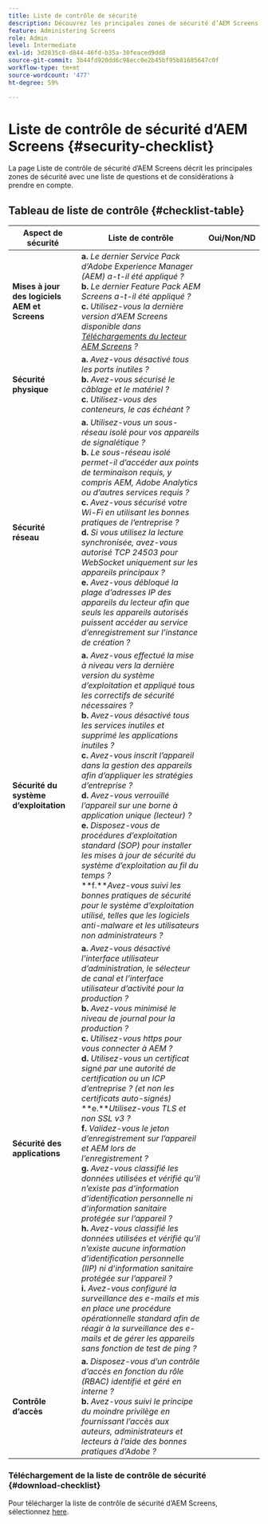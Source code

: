 ```yaml
---
title: Liste de contrôle de sécurité
description: Découvrez les principales zones de sécurité d’AEM Screens avec une liste de questions et de considérations à prendre en compte.
feature: Administering Screens
role: Admin
level: Intermediate
exl-id: 3d2835c8-d844-46fd-b35a-30feaced9dd8
source-git-commit: 3b44fd920dd6c98ecc0e2b45bf95b81685647c0f
workflow-type: tm+mt
source-wordcount: '477'
ht-degree: 59%

---
```


# Liste de contrôle de sécurité d’AEM Screens  {#security-checklist}

La page Liste de contrôle de sécurité d’AEM Screens décrit les principales zones de sécurité avec une liste de questions et de considérations à prendre en compte.

## Tableau de liste de contrôle {#checklist-table}

| **Aspect de sécurité** | **Liste de contrôle** | **Oui/Non/ND** |
|---|---|---|
| **Mises à jour des logiciels AEM et Screens** | **a.** *Le dernier Service Pack d’Adobe Experience Manager (AEM) a-t-il été appliqué ?* <br>**b.** *Le dernier Feature Pack AEM Screens a-t-il été appliqué ?* <br>**c.** *Utilisez-vous la dernière version d’AEM Screens disponible dans [Téléchargements du lecteur AEM Screens](https://download.macromedia.com/screens/) ?* |
| **Sécurité physique** | **a.** *Avez-vous désactivé tous les ports inutiles ?* <br>**b.** *Avez-vous sécurisé le câblage et le matériel ?* <br>**c.** *Utilisez-vous des conteneurs, le cas échéant ?* |
| **Sécurité réseau** | **a.** *Utilisez-vous un sous-réseau isolé pour vos appareils de signalétique ?* <br>**b.** *Le sous-réseau isolé permet-il d’accéder aux points de terminaison requis, y compris AEM, Adobe Analytics ou d’autres services requis ?* <br>**c.** *Avez-vous sécurisé votre Wi-Fi en utilisant les bonnes pratiques de l’entreprise ?* <br>**d.** *Si vous utilisez la lecture synchronisée, avez-vous autorisé TCP 24503 pour WebSocket uniquement sur les appareils principaux ?* <br>**e.** *Avez-vous débloqué la plage d’adresses IP des appareils du lecteur afin que seuls les appareils autorisés puissent accéder au service d’enregistrement sur l’instance de création ?* |
| **Sécurité du système d’exploitation** | **a.** *Avez-vous effectué la mise à niveau vers la dernière version du système d’exploitation et appliqué tous les correctifs de sécurité nécessaires ?* <br>**b.** *Avez-vous désactivé tous les services inutiles et supprimé les applications inutiles ?* <br>**c.** *Avez-vous inscrit l’appareil dans la gestion des appareils afin d’appliquer les stratégies d’entreprise ?* <br>**d.** *Avez-vous verrouillé l’appareil sur une borne à application unique (lecteur) ?* <br>**e.** *Disposez-vous de procédures d’exploitation standard (SOP) pour installer les mises à jour de sécurité du système d’exploitation au fil du temps ?*<br>**f.***Avez-vous suivi les bonnes pratiques de sécurité pour le système d’exploitation utilisé, telles que les logiciels anti-malware et les utilisateurs non administrateurs ?* |
| **Sécurité des applications** | **a.** *Avez-vous désactivé l’interface utilisateur d’administration, le sélecteur de canal et l’interface utilisateur d’activité pour la production ?* <br>**b.** *Avez-vous minimisé le niveau de journal pour la production ?* <br>**c.** *Utilisez-vous https pour vous connecter à AEM ?* <br>**d.** *Utilisez-vous un certificat signé par une autorité de certification ou un ICP d’entreprise ? (et non les certificats auto-signés)*<br>**e.***Utilisez-vous TLS et non SSL v3 ?*<br>**f.** *Validez-vous le jeton d’enregistrement sur l’appareil et AEM lors de l’enregistrement ?*<br> **g.** *Avez-vous classifié les données utilisées et vérifié qu’il n’existe pas d’information d’identification personnelle ni d’information sanitaire protégée sur l’appareil ?*<br> **h.** *Avez-vous classifié les données utilisées et vérifié qu’il n’existe aucune information d’identification personnelle (IIP) ni d’information sanitaire protégée sur l’appareil ?*<br> **i.** *Avez-vous configuré la surveillance des e-mails et mis en place une procédure opérationnelle standard afin de réagir à la surveillance des e-mails et de gérer les appareils sans fonction de test de ping ?* |
| **Contrôle d’accès** | **a.** *Disposez-vous d’un contrôle d’accès en fonction du rôle (RBAC) identifié et géré en interne ?* <br>**b.** *Avez-vous suivi le principe du moindre privilège en fournissant l’accès aux auteurs, administrateurs et lecteurs à l’aide des bonnes pratiques d’Adobe ?* |

### Téléchargement de la liste de contrôle de sécurité {#download-checklist}

Pour télécharger la liste de contrôle de sécurité d’AEM Screens, sélectionnez [here](/help/user-guide/assets/AEMScreens-SecurityChecklist.pdf).
